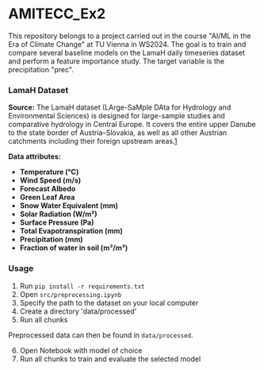 # AMITECC_Ex2

This repository belongs to a project carried out in the course "AI/ML in the Era of Climate Change" at TU Vienna in WS2024. The goal is to train and compare several baseline models on the LamaH daily timeseries dataset and perform a feature importance study. The target variable is the precipitation "prec".

### LamaH Dataset

**Source:**
The LamaH dataset (LArge-SaMple DAta for Hydrology and Environmental Sciences) is designed for large-sample studies and comparative hydrology in Central Europe. It covers the entire upper Danube to the state border of Austria–Slovakia, as well as all other Austrian catchments including their foreign upstream areas.[1](https://essd.copernicus.org/articles/13/4529/2021/)

**Data attributes:**
- **Temperature (°C)**
- **Wind Speed (m/s)**
- **Forecast Albedo**
- **Green Leaf Area**
- **Snow Water Equivalent (mm)**
- **Solar Radiation (W/m²)**
- **Surface Pressure (Pa)**
- **Total Evapotranspiration (mm)**
- **Precipitation (mm)**
- **Fraction of water in soil (m³/m³)**

### Usage

1. Run `pip install -r requirements.txt`
2. Open `src/preprocessing.ipynb`
3. Specify the path to the dataset on your local computer
4. Create a directory 'data/processed'
5. Run all chunks

Preprocessed data can then be found in `data/processed`.

6. Open Notebook with model of choice
7. Run all chunks to train and evaluate the selected model
